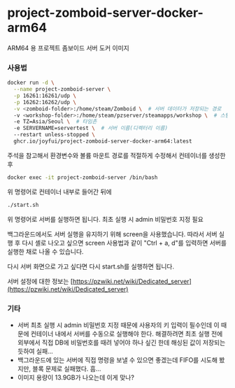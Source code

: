 # project-zomboid-server-docker-arm64

ARM64 용 프로젝트 좀보이드 서버 도커 이미지

### 사용법

```bash
docker run -d \
  --name project-zomboid-server \
  -p 16261:16261/udp \
  -p 16262:16262/udp \
  -v <zomboid-folder>:/home/steam/Zomboid \  # 서버 데이터가 저장되는 경로
  -v <workshop-folder>:/home/steam/pzserver/steamapps/workshop \  # 스팀 워크샵(모드) 파일이 저장되는 경로
  -e TZ=Asia/Seoul \  # 타임존
  -e SERVERNAME=servertest \  # 서버 이름(디렉터리 이름)
  --restart unless-stopped \
  ghcr.io/joyfui/project-zomboid-server-docker-arm64:latest
```

주석을 참고해서 환경변수와 볼륨 마운트 경로를 적절하게 수정해서 컨테이너를 생성한 후

```bash
docker exec -it project-zomboid-server /bin/bash
```

위 명령어로 컨테이너 내부로 들어간 뒤에

```bash
./start.sh
```

위 명령어로 서버를 실행하면 됩니다. 최초 실행 시 admin 비밀번호 지정 필요

백그라운드에서도 서버 실행을 유지하기 위해 screen을 사용했습니다. 따라서 서버 실행 후 다시 셸로 나오고 싶으면 screen 사용법과 같이 "Ctrl + a, d"를 입력하면 서버를 실행한 채로 나올 수 있습니다.

다시 서버 화면으로 가고 싶다면 다시 start.sh를 실행하면 됩니다.

서버 설정에 대한 정보는 [https://pzwiki.net/wiki/Dedicated_server](https://pzwiki.net/wiki/Dedicated_server)

### 기타

- 서버 최초 실행 시 admin 비밀번호 지정 때문에 사용자의 키 입력이 필수인데 이 때문에 컨테이너 내에서 서버를 수동으로 실행해야 한다. 해결하려면 최초 실행 전에 외부에서 직접 DB에 비밀번호를 때려 넣어야 하나 싶긴 한데 해싱된 값이 저장되는 듯하여 실패...
- 백그라운드에 있는 서버에 직접 명령을 보낼 수 있으면 좋겠는데 FIFO를 시도해 봤지만, 블록 문제로 실패했다. 흠...
- 이미지 용량이 13.9GB가 나오는데 이게 맞나?
